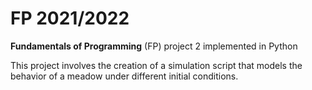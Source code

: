 # FP 2021/2022
**Fundamentals of Programming** (FP) project 2 implemented in Python


This project involves the creation of a simulation script that models the behavior of a meadow under different initial conditions.
